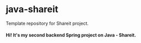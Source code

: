 # java-shareit
Template repository for Shareit project.

#### Hi! It's my second backend Spring project on Java - Shareit.